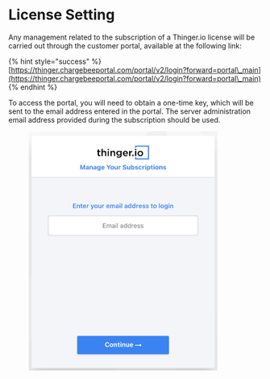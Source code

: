 # License Setting

Any management related to the subscription of a Thinger.io license will be carried out through the customer portal, available at the following link:

{% hint style="success" %}
[https://thinger.chargebeeportal.com/portal/v2/login?forward=portal\_main](https://thinger.chargebeeportal.com/portal/v2/login?forward=portal\_main)
{% endhint %}

To access the portal, you will need to obtain a one-time key, which will be sent to the email address entered in the portal. The server administration email address provided during the subscription should be used.

<figure><img src="../../.gitbook/assets/image (585).png" alt="" width="375"><figcaption></figcaption></figure>


